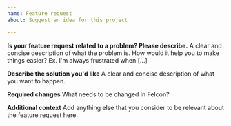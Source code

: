 ```yaml
---
name: Feature request
about: Suggest an idea for this project

---
```


**Is your feature request related to a problem? Please describe.**
A clear and concise description of what the problem is. How would it help you to make things easier? Ex. I'm always frustrated when [...]

**Describe the solution you'd like**
A clear and concise description of what you want to happen.

**Required changes**
What needs to be changed in Felcon?

**Additional context**
Add anything else that you consider to be relevant about the feature request here.
